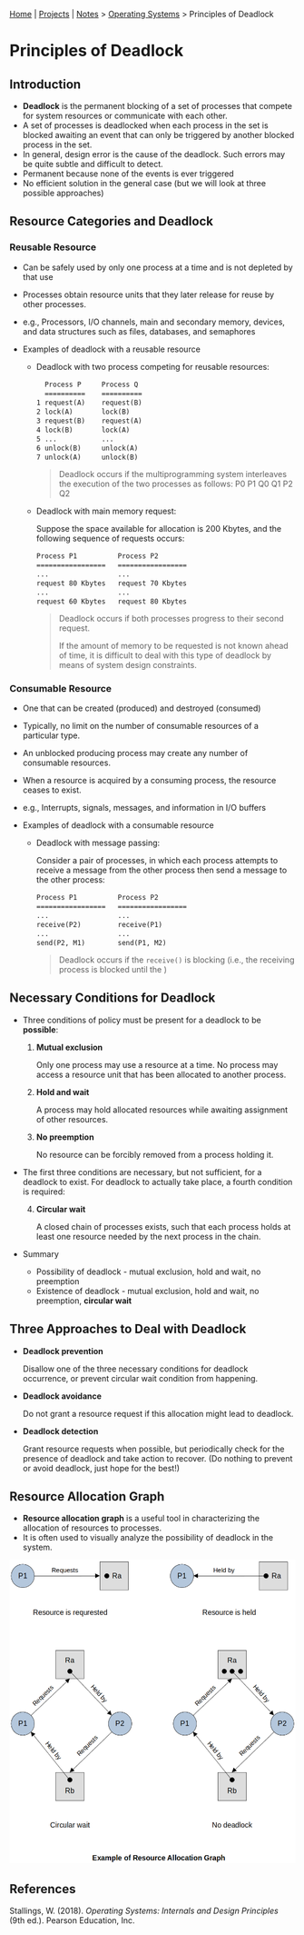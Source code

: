 [Home](../../) | [Projects](../../projects) | [Notes](../) > <a href="./">Operating Systems</a> > Principles of Deadlock

# Principles of Deadlock



## Introduction

* **Deadlock** is the permanent blocking of a set of processes that compete for system resources or communicate with each other.
* A set of processes is deadlocked when each process in the set is blocked awaiting an event that can only be triggered by another blocked process in the set.
* In general, design error is the cause of the deadlock. Such errors may be quite subtle and difficult to detect.
* Permanent because none of the events is ever triggered
* No efficient solution in the general case (but we will look at three possible approaches)



## Resource Categories and Deadlock

### Reusable Resource

* Can be safely used by only one process at a time and is not depleted by that use

* Processes obtain resource units that they later release for reuse by other processes.

* e.g., Processors, I/O channels, main and secondary memory, devices, and data structures such as files, databases, and semaphores

* Examples of deadlock with a reusable resource

  * Deadlock with two process competing for reusable resources:

    ```plain
      Process P		Process Q
      ==========	==========
    1 request(A)	request(B)
    2 lock(A)		lock(B)
    3 request(B)	request(A)
    4 lock(B)		lock(A)
    5 ... 			...
    6 unlock(B)		unlock(A)
    7 unlock(A)		unlock(B)
    ```

    > Deadlock occurs if the multiprogramming system interleaves the execution of the two processes as follows: P0 P1 Q0 Q1 P2 Q2

  * Deadlock with main memory request:

    Suppose the space available for allocation is 200 Kbytes, and the following sequence of requests occurs:

    ```plain
    Process P1			Process P2
    =================	=================					
    ...					...
    request 80 Kbytes	request 70 Kbytes
    ...					...
    request 60 Kbytes	request 80 Kbytes
    ```

    > Deadlock occurs if both processes progress to their second request.
    >
    > If the amount of memory to be requested is not known ahead of time, it is difficult to deal with this type of deadlock by means of system design constraints.

### Consumable Resource

* One that can be created (produced) and destroyed (consumed)

* Typically, no limit on the number of consumable resources of a particular type.

* An unblocked producing process may create any number of consumable resources.

* When a resource is acquired by a consuming process, the resource ceases to exist.

* e.g., Interrupts, signals, messages, and information in I/O buffers

* Examples of deadlock with a consumable resource

  * Deadlock with message passing:

    Consider a pair of processes, in which each process attempts to receive a message from the other process then send a message to the other process:

    ```plain
    Process P1			Process P2
    =================	=================					
    ...					...
    receive(P2)			receive(P1)
    ...					...
    send(P2, M1)		send(P1, M2)
    ```

    > Deadlock occurs if the `receive()` is blocking (i.e., the receiving process is blocked until the )



## Necessary Conditions for Deadlock

* Three conditions of policy must be present for a deadlock to be **possible**:

  1. **Mutual exclusion**

     Only one process may use a resource at a time. No process may access a resource unit that has been allocated to another process.

  2. **Hold and wait**

     A process may hold allocated resources while awaiting assignment of other resources.

  3. **No preemption**

     No resource can be forcibly removed from a process holding it.

* The first three conditions are necessary, but not sufficient, for a deadlock to exist. For deadlock to actually take place, a fourth condition is required:

  4. **Circular wait**

     A closed chain of processes exists, such that each process holds at least one resource needed by the next process in the chain.

* Summary

  * Possibility of deadlock - mutual exclusion, hold and wait, no preemption
  * Existence of deadlock - mutual exclusion, hold and wait, no preemption, **circular wait**



## Three Approaches to Deal with Deadlock

* **Deadlock prevention**

  Disallow one of the three necessary conditions for deadlock occurrence, or prevent circular wait condition from happening.

* **Deadlock avoidance**

  Do not grant a resource request if this allocation might lead to deadlock.

* **Deadlock detection**

  Grant resource requests when possible, but periodically check for the presence of deadlock and take action to recover. (Do nothing to prevent or avoid deadlock, just hope for the best!)



## Resource Allocation Graph

* **Resource allocation graph** is a useful tool in characterizing the allocation of resources to processes.
* It is often used to visually analyze the possibility of deadlock in the system.



<img src="./img/example-of-resource-allocation-graph.png" alt="example-of-resource-allocation-graph" width="650">








## References

Stallings, W. (2018). *Operating Systems: Internals and Design Principles* (9th ed.). Pearson Education, Inc.
